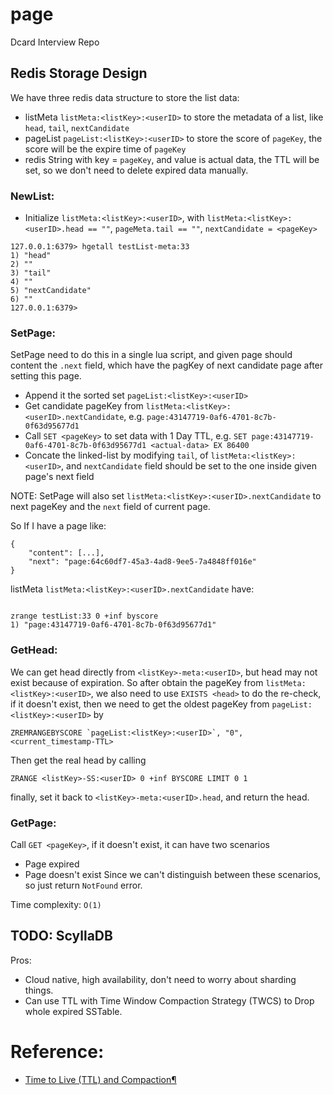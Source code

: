 # page
Dcard Interview Repo

## Redis Storage Design

We have three redis data structure to store the list data:

- listMeta `listMeta:<listKey>:<userID>` to store the metadata of a list, like `head`, `tail`, `nextCandidate`   
- pageList `pageList:<listKey>:<userID>` to store the score of `pageKey`, the score will be the expire time of `pageKey`
- redis String with key = `pageKey`, and value is actual data, the TTL will be set, so we don't need to delete expired data manually. 

### NewList:
- Initialize `listMeta:<listKey>:<userID>`, with `listMeta:<listKey>:<userID>.head == ""`, `pageMeta.tail == ""`, `nextCandidate = <pageKey>` 

```
127.0.0.1:6379> hgetall testList-meta:33
1) "head"
2) ""
3) "tail"
4) ""
5) "nextCandidate"
6) ""
127.0.0.1:6379>
```

### SetPage:

SetPage need to do this in a single lua script, and given page should content the `.next` field, which have the pagKey of next candidate page after setting this page.

- Append it the sorted set `pageList:<listKey>:<userID>`
- Get candidate pageKey from `listMeta:<listKey>:<userID>.nextCandidate`, e.g. `page:43147719-0af6-4701-8c7b-0f63d95677d1`
- Call `SET <pageKey>` to set data with 1 Day TTL, e.g. `SET page:43147719-0af6-4701-8c7b-0f63d95677d1 <actual-data> EX 86400`
- Concate the linked-list by modifying `tail`, of `listMeta:<listKey>:<userID>`, and `nextCandidate` field should be set to the one inside given page's next field


NOTE: SetPage will also set `listMeta:<listKey>:<userID>.nextCandidate` to next pageKey and the `next` field of current page.

So If I have a page like:
```
{
	"content": [...],
    "next": "page:64c60df7-45a3-4ad8-9ee5-7a4848ff016e"
}
```

listMeta `listMeta:<listKey>:<userID>.nextCandidate` have:

```

```





```
zrange testList:33 0 +inf byscore
1) "page:43147719-0af6-4701-8c7b-0f63d95677d1"
```

### GetHead:

We can get head directly from `<listKey>-meta:<userID>`, but head may not exist because of expiration.
So after obtain the pageKey from `listMeta:<listKey>:<userID>`, we also need to use `EXISTS <head>` to do the re-check,
if it doesn't exist, then we need to get the oldest pageKey from `pageList:<listKey>:<userID>` by 

```
ZREMRANGEBYSCORE `pageList:<listKey>:<userID>`, "0", <current_timestamp-TTL>
```

Then get the real head by calling
```
ZRANGE <listKey>-SS:<userID> 0 +inf BYSCORE LIMIT 0 1
```

finally, set it back to `<listKey>-meta:<userID>.head`, and return the head.

### GetPage:
Call `GET <pageKey>`, if it doesn't exist, it can have two scenarios
- Page expired
- Page doesn't exist
Since we can't distinguish between these scenarios, so just return `NotFound` error.

Time complexity: `O(1)`

## TODO: ScyllaDB

Pros:
- Cloud native, high availability, don't need to worry about sharding things.
- Can use TTL with Time Window Compaction Strategy (TWCS) to Drop whole expired SSTable.

# Reference:
- [Time to Live (TTL) and Compaction¶](https://docs.scylladb.com/stable/kb/ttl-facts.html)

